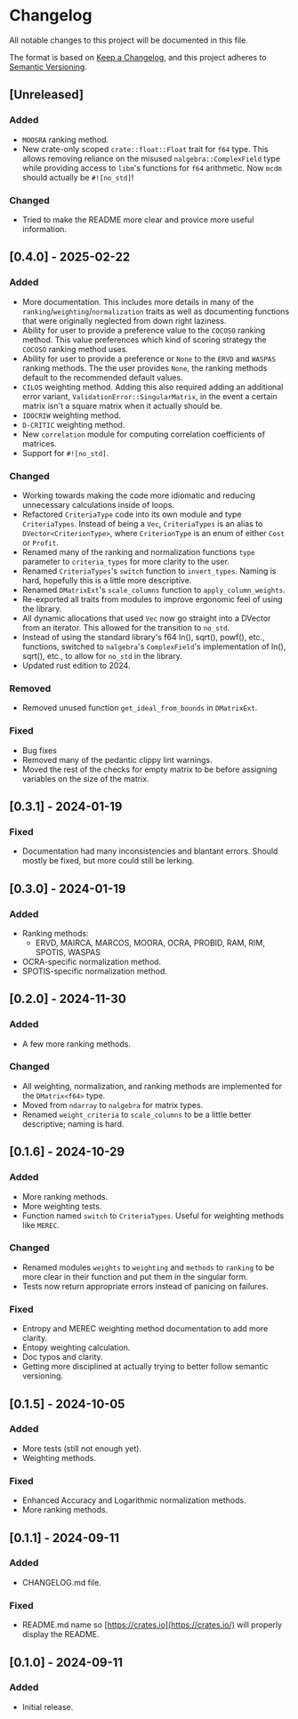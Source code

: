 # Changelog

All notable changes to this project will be documented in this file.

The format is based on [Keep a Changelog](https://keepachangelog.com/en/1.1.0/),
and this project adheres to [Semantic Versioning](https://semver.org/spec/v2.0.0.html).

## [Unreleased]

### Added

- `MOOSRA` ranking method.
- New crate-only scoped `crate::float::Float` trait for `f64` type. This allows removing reliance on the misused `nalgebra::ComplexField` type while providing access to `libm`'s functions for `f64` arithmetic. Now `mcdm` should actually be `#![no_std]`!

### Changed

- Tried to make the README more clear and provice more useful information.

## [0.4.0] - 2025-02-22

### Added

- More documentation. This includes more details in many of the `ranking`/`weighting`/`normalization` traits as well as documenting functions that were originally neglected from down right laziness.
- Ability for user to provide a preference value to the `COCOSO` ranking method. This value preferences which kind of scoring strategy the `COCOSO` ranking method uses.
- Ability for user to provide a preference or `None` to the `ERVD` and `WASPAS` ranking methods. The the user provides `None`, the ranking methods default to the recommended default values.
- `CILOS` weighting method. Adding this also required adding an additional error variant, `ValidationError::SingularMatrix`, in the event a certain matrix isn't a square matrix when it actually should be.
- `IDOCRIW` weighting method.
- `D-CRITIC` weighting method.
- New `correlation` module for computing correlation coefficients of matrices.
- Support for `#![no_std]`.

### Changed

- Working towards making the code more idiomatic and reducing unnecessary calculations inside of loops.
- Refactored `CriteriaType` code into its own module and type `CriteriaTypes`. Instead of being a `Vec`, `CriteriaTypes` is an alias to `DVector<CriterionType>`, where `CriterionType` is an enum of either `Cost` or `Profit`.
- Renamed many of the ranking and normalization functions `type` parameter to `criteria_types` for more clarity to the user.
- Renamed `CriteriaTypes`'s `switch` function to `invert_types`. Naming is hard, hopefully this is a little more descriptive.
- Renamed `DMatrixExt`'s `scale_columns` function to `apply_column_weights`.
- Re-exported all traits from modules to improve ergonomic feel of using the library.
- All dynamic allocations that used `Vec` now go straight into a DVector from an iterator. This allowed for the transition to `no_std`.
- Instead of using the standard library's f64 ln(), sqrt(), powf(), etc., functions, switched to `nalgebra`'s `ComplexField`'s implementation of ln(), sqrt(), etc., to allow for `no_std` in the library.
- Updated rust edition to 2024.

### Removed

- Removed unused function `get_ideal_from_bounds` in `DMatrixExt`.

### Fixed

- Bug fixes
- Removed many of the pedantic clippy lint warnings.
- Moved the rest of the checks for empty matrix to be before assigning variables on the size of the matrix. 

## [0.3.1] - 2024-01-19

### Fixed

- Documentation had many inconsistencies and blantant errors. Should mostly be fixed, but more could still be lerking.

## [0.3.0] - 2024-01-19

### Added

- Ranking methods:
  - ERVD, MAIRCA, MARCOS, MOORA, OCRA, PROBID, RAM, RIM, SPOTIS, WASPAS
- OCRA-specific normalization method.
- SPOTIS-specific normalization method.

## [0.2.0] - 2024-11-30

### Added

- A few more ranking methods.

### Changed

- All weighting, normalization, and ranking methods are implemented for the `DMatrix<f64>` type.
- Moved from `ndarray` to `nalgebra` for matrix types.
- Renamed `weight_criteria` to `scale_columns` to be a little better descriptive; naming is hard.

## [0.1.6] - 2024-10-29

### Added

- More ranking methods.
- More weighting tests.
- Function named `switch` to `CriteriaTypes`. Useful for weighting methods like `MEREC`.

### Changed

- Renamed modules `weights` to `weighting` and `methods` to `ranking` to be more clear in their function and put them in the singular form.
- Tests now return appropriate errors instead of panicing on failures.

### Fixed

- Entropy and MEREC weighting method documentation to add more clarity.
- Entopy weighting calculation.
- Doc typos and clarity.
- Getting more disciplined at actually trying to better follow semantic versioning.

## [0.1.5] - 2024-10-05

### Added

- More tests (still not enough yet).
- Weighting methods.

### Fixed

- Enhanced Accuracy and Logarithmic normalization methods.
- More ranking methods.

## [0.1.1] - 2024-09-11

### Added

- CHANGELOG.md file.

###  Fixed

- README.md name so [https://crates.io](https://crates.io/) will properly display the README.

## [0.1.0] - 2024-09-11

### Added

- Initial release.